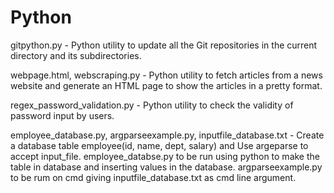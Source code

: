 # Python
gitpython.py - Python utility to update all the Git repositories in the current directory and its subdirectories.

webpage.html, webscraping.py - Python utility to fetch articles from a news website and generate an HTML page to show the articles in a pretty format.

regex_password_validation.py - Python utility to check the validity of password input by users.

employee_database.py, argparseexample.py, inputfile_database.txt - 
Create a database table employee(id, name, dept, salary) and Use argeparse to accept input_file. 
employee_databse.py to be run using python to make the table in database and inserting values in the database. 
argparseexample.py to be rum on cmd giving inputfile_database.txt as cmd line argument.
